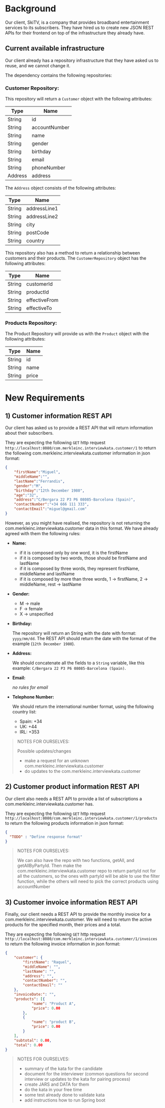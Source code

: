 # Background

Our client, SkiTV, is a company that provides broadband entertainment services to its subscribers.
They have hired us to create new JSON REST APIs for their frontend on top of the infrastructure they already have.

## Current available infrastructure
Our client already has a repository infrastructure that they have asked us to reuse, and we cannot change it.

The dependency contains the following repositories:

### Customer Repository:

This repository will return a `Customer` object with the following attributes:

| Type    | Name          |
|---------|---------------|
| String  | id            |
| String  | accountNumber |
| String  | name          |
| String  | gender        |
| String  | birthday      |
| String  | email         |
| String  | phoneNumber   |
| Address | address       |

The `Address` object consists of the following attributes: 

| Type    | Name         |
|---------|--------------|
| String  | addressLine1 |
| String  | addressLine2 |
| String  | city         |
| String  | postCode     |
| String  | country      |

This repository also has a method to return a relationship between customers and their products. The 
`CustomerRepository` object has the following attributes:

| Type    | Name          |
|---------|---------------|
| String  | customerId    |
| String  | productId     |
| String  | effectiveFrom |
| String  | effectiveTo   |

### Products Repository:

The Product Repository will provide us with the `Product` object with the following attributes:

| Type    | Name  |
|---------|-------|
| String  | id    |
| String  | name  |
| String  | price |

# New Requirements

## 1) Customer information REST API

Our client has asked us to provide a REST API that will return information about their subscribers.

They are expecting the following `GET` http request `http://localhost:8080/com.merkleinc.interviewkata.customer/1` to return the following
com.merkleinc.interviewkata.customer information in json format:

```json
{
    "firstName":"Miguel",
    "middleName":"",
    "lastName":"Ferrandis",
    "gender":"M",
    "birthday":"12th December 1980",
    "age":"32",
    "address":"C/Bergara 22 P3 P6 08085-Barcelona (Spain)",
    "contactNumber":"+34 666 111 333",
    "contactEmail":"miguel@gmail.com"
}
```

However, as you might have realised, the repository is not returning the com.merkleinc.interviewkata.customer data in this format. 
We have already agreed with them the following rules:

* **Name:**
    * if it is composed only by one word, it is the firstName
    * if it is composed by two words, those should be firstName and lastName
    * if it is composed by three words, they represent firstName, middleName and lastName
    * if it is composed by more than three words, 1 -> firstName, 2 -> middleName, rest -> lastName

* **Gender:**
    * M -> male
    * F -> female
    * X -> unspecified

* **Birthday:**
    
    The repository will return an String with the date with format: `yyyy/mm/dd`.
    The REST API should return the date with the format of the example (`12th December 1980`).

* **Address:**
    
    We should concatenate all the fields to a `String` variable, like this example:
    `C/Bergara 22 P3 P6 08085-Barcelona (Spain)`.

* **Email:**
    
    _no rules for email_

* **Telephone Number:**

    We should return the international number format, using the following country list:
    
    - Spain: +34
    - UK:    +44
    - IRL:   +353


> NOTES FOR OURSELVES:
>
>Possible updates/changes
>* make a request for an unknown com.merkleinc.interviewkata.customer
>* do updates to the com.merkleinc.interviewkata.customer
 
## 2) Customer product information REST API

Our client also needs a REST API to provide a list of subscriptions a com.merkleinc.interviewkata.customer has.

They are expecting the following `GET` http request `http://localhost:8080/com.merkleinc.interviewkata.customer/1/products` to return the following
products information in json format:

```json
{
  "TODO" : "Define response format"
}

```

> NOTES FOR OURSELVES:
>
>We can also have the repo with two functions, getAll, and getAllByPartyId. Then make the com.merkleinc.interviewkata.customer repo to return partyId not for all the customers, so the ones with partyId will be able to use the filter function, while the others will need to pick the correct products using accountNumber
    

## 3) Customer invoice information REST API

Finally, our client needs a REST API to provide the monthly invoice for a com.merkleinc.interviewkata.customer. 
We will need to return the active products for the specified month, their prices and a total.

They are expecting the following `GET` http request `http://localhost:8080/com.merkleinc.interviewkata.customer/1/invoices` to return the following
invoice information in json format:

```json
{
	"customer": {
		"firstName": "Raquel",
		"middleName": "",
		"lastName": "",
		"address": "",
		"contactNumber": "",
		"contactEmail": ""
	},
	"invoiceDate:": "",
	"products": [{
			"name": "Product A",
			"price": 0.00
		},
		{
			"name": "product B",
			"price": 0.00
		}
	],
	"subtotal": 0.00,
	"total": 0.00
}
```

> NOTES FOR OURSELVES:
>
>- summary of the kata for the candidate
>- document for the interviewer (common questions for second interview or updates to the kata for pairing process)
>- create JARS and DATA for them
>- do the kata in your free time 
>- some test already done to validate kata
>- add instructions how to run Spring boot
